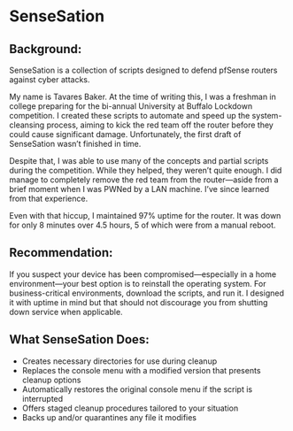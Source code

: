 # SenseSation

## Background:
SenseSation is a collection of scripts designed to defend pfSense routers against cyber attacks.

My name is Tavares Baker. At the time of writing this, I was a freshman in college preparing for the bi-annual University at Buffalo Lockdown competition. I created these scripts to automate and speed up the system-cleansing process, aiming to kick the red team off the router before they could cause significant damage. Unfortunately, the first draft of SenseSation wasn’t finished in time.

Despite that, I was able to use many of the concepts and partial scripts during the competition. While they helped, they weren’t quite enough. I did manage to completely remove the red team from the router—aside from a brief moment when I was PWNed by a LAN machine. I’ve since learned from that experience.

Even with that hiccup, I maintained 97% uptime for the router. It was down for only 8 minutes over 4.5 hours, 5 of which were from a manual reboot.

## Recommendation: 
If you suspect your device has been compromised—especially in a home environment—your best option is to reinstall the operating system.
For business-critical environments, download the scripts, and run it. I designed it with uptime in mind but that should not discourage you from shutting down service when applicable.

## What SenseSation Does:

- Creates necessary directories for use during cleanup
- Replaces the console menu with a modified version that presents cleanup options
- Automatically restores the original console menu if the script is interrupted
- Offers staged cleanup procedures tailored to your situation
- Backs up and/or quarantines any file it modifies
